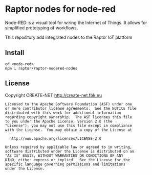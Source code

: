 # Raptor nodes for node-red

Node-RED is a visual tool for wiring the Internet of Things. It allows for simplified prototyping of workflows.

This repository add integrated nodes to the Raptor IoT platform

## Install

```
cd <node-red>
npm i raptor/raptor-nodered-nodes
```

## License

Copyright CREATE-NET <http://create-net.fbk.eu>

```
Licensed to the Apache Software Foundation (ASF) under one
or more contributor license agreements.  See the NOTICE file
distributed with this work for additional information
regarding copyright ownership.  The ASF licenses this file
to you under the Apache License, Version 2.0 (the
"License"); you may not use this file except in compliance
with the License.  You may obtain a copy of the License at

  http://www.apache.org/licenses/LICENSE-2.0

Unless required by applicable law or agreed to in writing,
software distributed under the License is distributed on an
"AS IS" BASIS, WITHOUT WARRANTIES OR CONDITIONS OF ANY
KIND, either express or implied.  See the License for the
specific language governing permissions and limitations
under the License.
```
